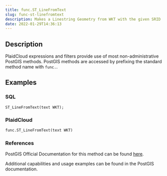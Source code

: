 ```yaml
---
title: func.ST_LineFromText
slug: func-st-linefromtext
description: Makes a Linestring Geometry from WKT with the given SRID
date: 2022-01-29T14:36:13
---
```



## Description


PlaidCloud expressions and filters provide use of most non-administrative PostGIS methods. PostGIS methods are accessed by prefixing the standard method name with `func.`.



## Examples


### SQL



```
ST_LineFromText(text WKT);
```


### PlaidCloud



```python
func.ST_LineFromText(text WKT)
```


### References


PostGIS Official Documentation for this method can be found [here](https://postgis.net/docs/manual-3.1/ST_LineFromText.html).



Additional capabilities and usage examples can be found in the PostGIS documentation.

